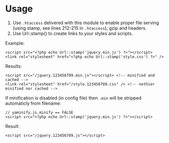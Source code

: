 # Usage

1. Use `.htaccess` delivered with this module to enable proper file serving (using stamp, see lines 212-215 in `.htaccess`), gzip and headers.
2. Use Url::stamp() to create links to your styles and scripts.

Example:

	<script src="<?php echo Url::stamp('jquery.min.js') ?>"></script>
	<link rel="stylesheet" href="<?php echo Url::stamp('style.css') ?>" />

Results:

	<script src="/jquery.123456789.min.js"></script> <!-- minified and cached -->
	<link rel="stylesheet" href="/style.123456789.css" /> <!-- nethier minified nor cached -->

If minification is disabled (in config file) then `.min` will be stripped automaticly from filename:

	// yaminify.js.minify == FALSE
	<script src="<?php echo Url::stamp('jquery.min.js') ?>"></script>

Result:

	<script src="/jquery.123456789.js"></script>

